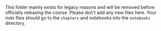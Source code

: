 This folder mainly exists for legacy reasons and will be removed before officially releasing the course. Please don't add any new files here.
Your mdx files should go to the `chapters` and notebooks into the `notebooks` directory.
